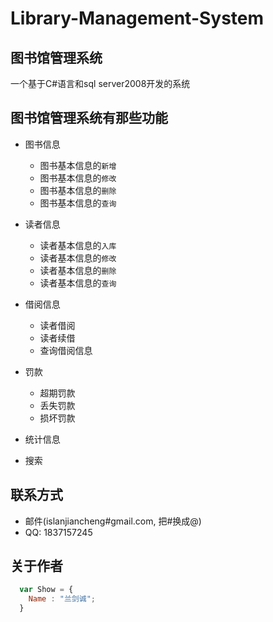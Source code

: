 # Library-Management-System
## 图书馆管理系统
一个基于C#语言和sql server2008开发的系统

## 图书馆管理系统有那些功能
* 图书信息
    *  图书基本信息的`新增`
    *  图书基本信息的`修改`
    *  图书基本信息的`删除`
    *  图书基本信息的`查询`

* 读者信息
    *  读者基本信息的`入库`
    *  读者基本信息的`修改`
    *  读者基本信息的`删除`
    *  读者基本信息的`查询`

* 借阅信息
    * 读者借阅
    * 读者续借
    * 查询借阅信息

* 罚款
    * 超期罚款
    * 丢失罚款
    * 损坏罚款

* 统计信息

* 搜索

## 联系方式

* 邮件(islanjiancheng#gmail.com, 把#换成@)
* QQ: 1837157245

## 关于作者

```javascript
  var Show = {
    Name : "兰剑诚"; 
  }
```
